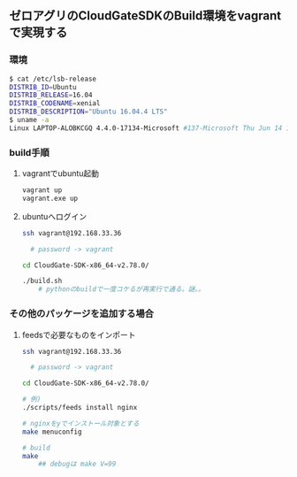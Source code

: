 ## ゼロアグリのCloudGateSDKのBuild環境をvagrantで実現する

### 環境
```sh
$ cat /etc/lsb-release
DISTRIB_ID=Ubuntu
DISTRIB_RELEASE=16.04
DISTRIB_CODENAME=xenial
DISTRIB_DESCRIPTION="Ubuntu 16.04.4 LTS"
$ uname -a
Linux LAPTOP-ALOBKCGQ 4.4.0-17134-Microsoft #137-Microsoft Thu Jun 14 18:46:00 PST 2018 x86_64 x86_64 x86_64 GNU/Linux
```

### build手順
1. vagrantでubuntu起動
    ```sh
    vagrant up
    vagrant.exe up
    ```
1. ubuntuへログイン
    ```sh
    ssh vagrant@192.168.33.36

      # password -> vagrant

    cd CloudGate-SDK-x86_64-v2.78.0/
    
    ./build.sh
        # pythonのbuildで一度コケるが再実行で通る。謎。。
    ```

### その他のパッケージを追加する場合
1. feedsで必要なものをインポート
    ```sh
    ssh vagrant@192.168.33.36

      # password -> vagrant

    cd CloudGate-SDK-x86_64-v2.78.0/

    # 例)
    ./scripts/feeds install nginx

    # nginxをyでインストール対象とする
    make menuconfig

    # build
    make
        ## debugは make V=99
    ```

